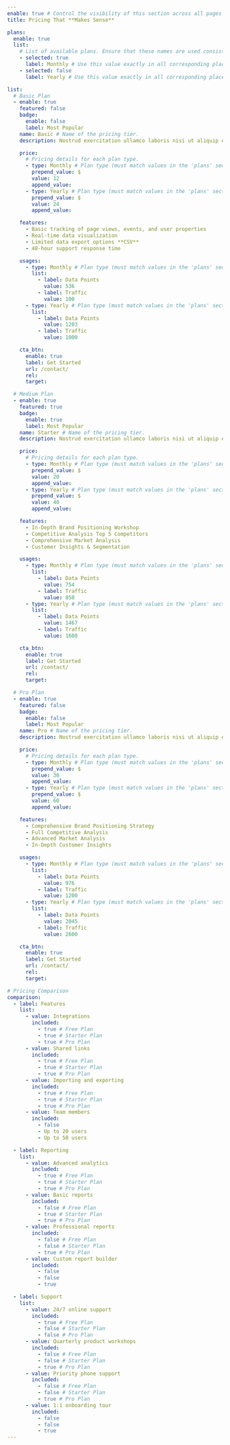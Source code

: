 ```yaml
---
enable: true # Control the visibility of this section across all pages where it is used
title: Pricing That **Makes Sense**

plans:
  enable: true
  list:
    # List of available plans. Ensure that these names are used consistently in other places where applicable.
    - selected: true
      label: Monthly # Use this value exactly in all corresponding places below.
    - selected: false
      label: Yearly # Use this value exactly in all corresponding places below.

list:
  # Basic Plan
  - enable: true
    featured: false
    badge:
      enable: false
      label: Most Popular
    name: Basic # Name of the pricing tier.
    description: Nostrud exercitation ullamco laboris nisi ut aliquip ex

    price:
      # Pricing details for each plan type.
      - type: Monthly # Plan type (must match values in the 'plans' section above).
        prepend_value: $
        value: 12
        append_value:
      - type: Yearly # Plan type (must match values in the 'plans' section above).
        prepend_value: $
        value: 24
        append_value:

    features:
      - Basic tracking of page views, events, and user properties
      - Real-time data visualization
      - Limited data export options **CSV**
      - 48-hour support response time

    usages:
      - type: Monthly # Plan type (must match values in the 'plans' section above).
        list:
          - label: Data Points
            value: 536
          - label: Traffic
            value: 100
      - type: Yearly # Plan type (must match values in the 'plans' section above).
        list:
          - label: Data Points
            value: 1203
          - label: Traffic
            value: 1000

    cta_btn:
      enable: true
      label: Get Started
      url: /contact/
      rel:
      target:

  # Medium Plan
  - enable: true
    featured: true
    badge:
      enable: true
      label: Most Popular
    name: Starter # Name of the pricing tier.
    description: Nostrud exercitation ullamco laboris nisi ut aliquip ex

    price:
      # Pricing details for each plan type.
      - type: Monthly # Plan type (must match values in the 'plans' section above).
        prepend_value: $
        value: 20
        append_value:
      - type: Yearly # Plan type (must match values in the 'plans' section above).
        prepend_value: $
        value: 40
        append_value:

    features:
      - In-Depth Brand Positioning Workshop
      - Competitive Analysis Top 5 Competitors
      - Comprehensive Market Analysis
      - Customer Insights & Segmentation

    usages:
      - type: Monthly # Plan type (must match values in the 'plans' section above).
        list:
          - label: Data Points
            value: 754
          - label: Traffic
            value: 850
      - type: Yearly # Plan type (must match values in the 'plans' section above).
        list:
          - label: Data Points
            value: 1467
          - label: Traffic
            value: 1600

    cta_btn:
      enable: true
      label: Get Started
      url: /contact/
      rel:
      target:

  # Pro Plan
  - enable: true
    featured: false
    badge:
      enable: false
      label: Most Popular
    name: Pro # Name of the pricing tier.
    description: Nostrud exercitation ullamco laboris nisi ut aliquip ex

    price:
      # Pricing details for each plan type.
      - type: Monthly # Plan type (must match values in the 'plans' section above).
        prepend_value: $
        value: 30
        append_value:
      - type: Yearly # Plan type (must match values in the 'plans' section above).
        prepend_value: $
        value: 60
        append_value:

    features:
      - Comprehensive Brand Positioning Strategy
      - Full Competitive Analysis
      - Advanced Market Analysis
      - In-Depth Customer Insights

    usages:
      - type: Monthly # Plan type (must match values in the 'plans' section above).
        list:
          - label: Data Points
            value: 976
          - label: Traffic
            value: 1200
      - type: Yearly # Plan type (must match values in the 'plans' section above).
        list:
          - label: Data Points
            value: 2045
          - label: Traffic
            value: 2600

    cta_btn:
      enable: true
      label: Get Started
      url: /contact/
      rel:
      target:

# Pricing Comparison
comparison:
  - label: Features
    list:
      - value: Integrations
        included:
          - true # Free Plan
          - true # Starter Plan
          - true # Pro Plan
      - value: Shared links
        included:
          - true # Free Plan
          - true # Starter Plan
          - true # Pro Plan
      - value: Importing and exporting
        included:
          - true # Free Plan
          - true # Starter Plan
          - true # Pro Plan
      - value: Team members
        included:
          - false
          - Up to 20 users
          - Up to 50 users

  - label: Reporting
    list:
      - value: Advanced analytics
        included:
          - true # Free Plan
          - true # Starter Plan
          - true # Pro Plan
      - value: Basic reports
        included:
          - false # Free Plan
          - true # Starter Plan
          - true # Pro Plan
      - value: Professional reports
        included:
          - false # Free Plan
          - false # Starter Plan
          - true # Pro Plan
      - value: Custom report builder
        included:
          - false
          - false
          - true

  - label: Support
    list:
      - value: 24/7 online support
        included:
          - true # Free Plan
          - false # Starter Plan
          - false # Pro Plan
      - value: Quarterly product workshops
        included:
          - false # Free Plan
          - false # Starter Plan
          - true # Pro Plan
      - value: Priority phone support
        included:
          - false # Free Plan
          - false # Starter Plan
          - true # Pro Plan
      - value: 1:1 onboarding tour
        included:
          - false
          - false
          - true
---
```

